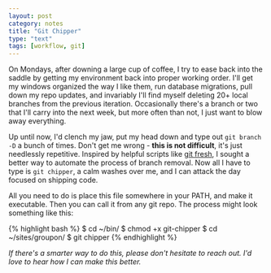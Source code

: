 ```yaml
---
layout: post
category: notes
title: "Git Chipper"
type: "text"
tags: [workflow, git]
---
```

On Mondays, after downing a large cup of coffee, I try to ease back into the saddle by getting my environment back into proper working order. I'll get my windows organized the way I like them, run database migrations, pull down my repo updates, and invariably I'll find myself deleting 20+ local branches from the previous iteration. Occasionally there's a branch or two that I'll carry into the next week, but more often than not, I just want to blow away everything.

Up until now, I'd clench my jaw, put my head down and type out `git branch -D` a bunch of times. Don't get me wrong - **this is not difficult**, it's just needlessly repetitive. Inspired by helpful scripts like [git fresh](/notes/2012/11/26/git-fresh.html), I sought a better way to automate the process of branch removal. Now all I have to type is `git chipper`, a calm washes over me, and I can attack the day focused on shipping code.

All you need to do is place this file somewhere in your PATH, and make it executable. Then you can call it from any git repo. The process might look something like this:

{% highlight bash %}
    $ cd ~/bin/
    $ chmod +x git-chipper
    $ cd ~/sites/groupon/
    $ git chipper
{% endhighlight %}

*If there's a smarter way to do this, please don't hesitate to reach out. I'd love to hear how I can make this better.*